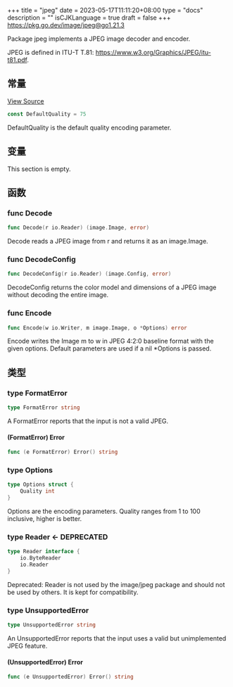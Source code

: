 +++
title = "jpeg"
date = 2023-05-17T11:11:20+08:00
type = "docs"
description = ""
isCJKLanguage = true
draft = false
+++
https://pkg.go.dev/image/jpeg@go1.21.3

Package jpeg implements a JPEG image decoder and encoder.

JPEG is defined in ITU-T T.81: https://www.w3.org/Graphics/JPEG/itu-t81.pdf.

## 常量 

[View Source](https://cs.opensource.google/go/go/+/go1.20.1:src/image/jpeg/writer.go;l=565)

``` go 
const DefaultQuality = 75
```

DefaultQuality is the default quality encoding parameter.

## 变量

This section is empty.

## 函数

### func Decode 

``` go 
func Decode(r io.Reader) (image.Image, error)
```

Decode reads a JPEG image from r and returns it as an image.Image.

### func DecodeConfig 

``` go 
func DecodeConfig(r io.Reader) (image.Config, error)
```

DecodeConfig returns the color model and dimensions of a JPEG image without decoding the entire image.

### func Encode 

``` go 
func Encode(w io.Writer, m image.Image, o *Options) error
```

Encode writes the Image m to w in JPEG 4:2:0 baseline format with the given options. Default parameters are used if a nil *Options is passed.

## 类型

### type FormatError 

``` go 
type FormatError string
```

A FormatError reports that the input is not a valid JPEG.

#### (FormatError) Error 

``` go 
func (e FormatError) Error() string
```

### type Options 

``` go 
type Options struct {
	Quality int
}
```

Options are the encoding parameters. Quality ranges from 1 to 100 inclusive, higher is better.

### type Reader <- DEPRECATED

```go
type Reader interface {
	io.ByteReader
	io.Reader
}
```

Deprecated: Reader is not used by the image/jpeg package and should not be used by others. It is kept for compatibility.

### type UnsupportedError 

``` go 
type UnsupportedError string
```

An UnsupportedError reports that the input uses a valid but unimplemented JPEG feature.

#### (UnsupportedError) Error 

``` go 
func (e UnsupportedError) Error() string
```